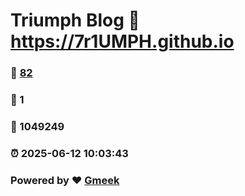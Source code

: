 # Triumph Blog :link: https://7r1UMPH.github.io 
### :page_facing_up: [82](https://7r1UMPH.github.io/tag.html) 
### :speech_balloon: 1 
### :hibiscus: 1049249 
### :alarm_clock: 2025-06-12 10:03:43 
### Powered by :heart: [Gmeek](https://github.com/Meekdai/Gmeek)
